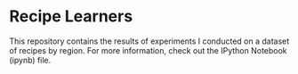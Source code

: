 # Recipe Learners
This repository contains the results of experiments I conducted on a dataset of recipes by region. For more information, check out the IPython Notebook (ipynb) file.
